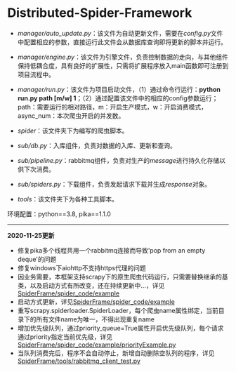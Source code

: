 # Distributed-Spider-Framework

<ul><li><i>manager/auto_update.py</i>：该文件为自动更新文件，需要在<i>config.py</i>文件中配置相应的参数，直接运行此文件会从数据库查询即将更新的脚本并运行。</li></ul>
<ul><li><i>manager/engine.py</i>：该文件为引擎文件，负责控制数据的走向，与其他组件保持低耦合度，具有良好的扩展性，只需将扩展程序放入main函数即可注册到项目流程中。</li></ul>
<ul><li><i>manager/run.py</i>：该文件为项目启动文件，（1）通过命令行运行：<strong>python run.py path [m/w] 1</strong>；（2）通过配置该文件中的相应的config参数运行；path：需要运行的相对路径，m：开启生产模式，w：开启消费模式，async_num：本次爬虫开启的并发数。</li></ul>
<ul><li><i>spider</i>：该文件夹下为编写的爬虫脚本。</li></ul>
<ul><li><i>sub/db.py</i>：入库组件，负责对数据的入库、更新和查询。</li></ul>
<ul><li><i>sub/pipeline.py</i>：rabbitmq组件，负责对生产的<i>message</i>进行持久化存储以供下次消费。</li></ul>
<ul><li><i>sub/spiders.py</i>：下载组件，负责发起请求下载并生成<i>response</i>对象。</li></ul>
<ul><li><i>tools</i>：该文件夹下为各种工具脚本。</li></ul>
环境配置：python==3.8, pika==1.1.0

***
**2020-11-25更新**  

- 修复pika多个线程共用一个rabbitmq连接而导致'pop from an empty deque'的问题
- 修复windows下aiohttp不支持https代理的问题
- 因业务需要，本框架支持scrapy下的原生爬虫代码运行，只需要替换继承的基类，以及启动方式有所改变，还在持续更新中...，详见[SpiderFrame/spider_code/example](./spider_code/example)
- 启动方式更新，详见[SpiderFrame/spider_code/example](./spider_code/example)
- 重写scrapy.spiderloader.SpiderLoader，每个爬虫name属性绑定，当前目录下的所有文件name为唯一，不得出现重复name
- 增加优先级队列，通过priority_queue=True属性开启优先级队列，每个请求通过priority指定当前优先级，详见[SpiderFrame/spider_code/example/priorityExample.py](./spider_code/example/priorityExample.py)
- 当队列消费完后，程序不会自动停止，新增自动删除空队列的程序，详见[SpiderFrame/tools/rabbitmq_client_test.py](./tools/rabbitmq_client_test.py)